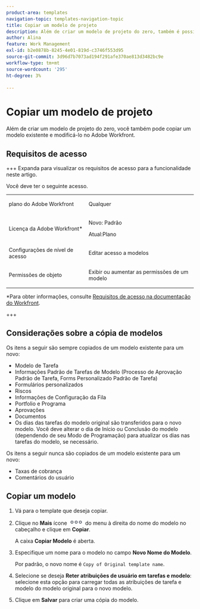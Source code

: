 ```yaml
---
product-area: templates
navigation-topic: templates-navigation-topic
title: Copiar um modelo de projeto
description: Além de criar um modelo de projeto do zero, também é possível copiar um modelo existente e modificá-lo.
author: Alina
feature: Work Management
exl-id: b2e0878b-8245-4e01-819d-c3746f553d95
source-git-commit: 3d96d7b7073ad194f291afe370ae813d3482bc9e
workflow-type: tm+mt
source-wordcount: '295'
ht-degree: 3%

---
```


# Copiar um modelo de projeto

<!--Audited: 5/2025-->

Além de criar um modelo de projeto do zero, você também pode copiar um modelo existente e modificá-lo no Adobe Workfront.

## Requisitos de acesso

+++ Expanda para visualizar os requisitos de acesso para a funcionalidade neste artigo.

Você deve ter o seguinte acesso.

<table style="table-layout:auto"> 
 <col> 
 <col> 
 <tbody> 
  <tr> 
   <td role="rowheader">plano do Adobe Workfront</td> 
   <td> <p>Qualquer </p> </td> 
  </tr> 
  <tr> 
   <td role="rowheader">Licença da Adobe Workfront*</td> 
   <td><p>Novo: Padrão</p> 
   <p>Atual:Plano </p> </td> 
  </tr> 
  <tr> 
   <td role="rowheader">Configurações de nível de acesso</td> 
   <td> <p>Editar acesso a modelos</p> </td> 
  </tr> 
  <tr> 
   <td role="rowheader">Permissões de objeto</td> 
   <td> <p>Exibir ou aumentar as permissões de um modelo</p>  </td> 
  </tr> 
 </tbody> 
</table>

*Para obter informações, consulte [Requisitos de acesso na documentação do Workfront](/help/quicksilver/administration-and-setup/add-users/access-levels-and-object-permissions/access-level-requirements-in-documentation.md).

+++

## Considerações sobre a cópia de modelos

Os itens a seguir são sempre copiados de um modelo existente para um novo:

* Modelo de Tarefa
* Informações Padrão de Tarefas de Modelo (Processo de Aprovação Padrão de Tarefa, Forms Personalizado Padrão de Tarefa)
* Formulários personalizados
* Riscos
* Informações de Configuração da Fila
* Portfolio e Programa
* Aprovações
* Documentos
* Os dias das tarefas do modelo original são transferidos para o novo modelo. Você deve alterar o dia de Início ou Conclusão do modelo (dependendo de seu Modo de Programação) para atualizar os dias nas tarefas do modelo, se necessário.

Os itens a seguir nunca são copiados de um modelo existente para um novo:

* Taxas de cobrança
* Comentários do usuário

## Copiar um modelo


<!--ensure steps and casing on the fields and buttons is accurate with unshim-->

1. Vá para o template que deseja copiar.
1. Clique no **Mais** ícone ![Mais](assets/qs-more-icon-on-an-object.png) do menu à direita do nome do modelo no cabeçalho e clique em **Copiar**.

   A caixa **Copiar Modelo** é aberta.
1. Especifique um nome para o modelo no campo **Novo Nome do Modelo**.

   Por padrão, o novo nome é `Copy of Original template name`.

1. Selecione se deseja **Reter atribuições de usuário em tarefas e modelo**: selecione esta opção para carregar todas as atribuições de tarefa e modelo do modelo original para o novo modelo.
1. Clique em **Salvar** para criar uma cópia do modelo.
